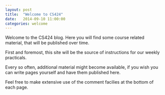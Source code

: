 ```yaml
---
layout: post
title:  "Welcome to CS424"
date:   2014-09-10 11:00:00
categories: welcome
---
```


Welcome to the CS424 blog.  Here you will find some course related
material, that will be published over time. 

First and foremost, this site will be the source of instructions
for our weekly practicals.

Every so often, additional material might become available,
if you wish you can write pages yourself and have them published here.

Feel free to make extensive use of the comment facilies at the bottom
of each page.
